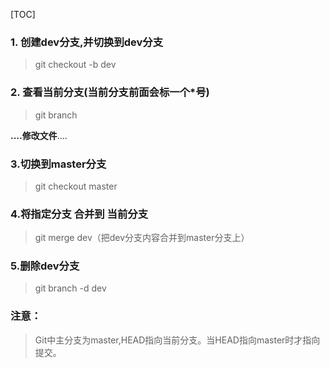 [TOC]

### 1. 创建dev分支,并切换到dev分支

> git checkout -b dev

### 2. 查看当前分支(当前分支前面会标一个*号)

> git branch

**....修改文件**....

### 3.切换到master分支

> git checkout master

### 4.将指定分支 合并到 当前分支

> git merge dev（把dev分支内容合并到master分支上）

### 5.删除dev分支

> git branch -d dev



### 注意：

> Git中主分支为master,HEAD指向当前分支。当HEAD指向master时才指向提交。

